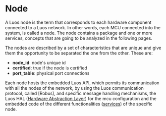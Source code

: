 # Node

A Luos node is the term that corresponds to each hardware component connected to a Luos network. In other words, each MCU connected into the system, is called a node. The node contains a package and one or more services, concepts that are going to be analyzed in the following pages.

The nodes are described by a set of characteristics that are unique and give them the opportunity to be separated the one from the other. These are:

- **node_id**: node's unique id
- **certified**: true if the node is certified
- **port_table**: physical port connections

Each node hosts the embedded Luos API, which permits its communication with all the nodes of the network, by using the Luos communication protocol, called [Robus], and specific message handling mechanisms, the Luos HAL ([Hardware Abstraction Layer](/luos-technology/node/luos-hal.md)) for the mcu configuration and the embedded code of the different functionalities ([services](/luos-technology/services/services.md)) of the specific node.
